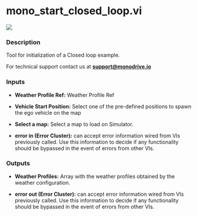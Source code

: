 # mono_start_closed_loop.vi

<p class="img_container">
<img class="lg_img" src="../mono_start_closed_loop.png"/>
</p>

### Description

Tool for initialization of a Closed loop example.

For technical support contact us at <b>support@monodrive.io</b> 

### Inputs

- **Weather Profile Ref:**  Weather Profile Ref 
 

- **Vehicle  Start Position:**  Select one of the pre-defined positions to spawn the ego
vehicle on the map
 

- **Select a map:**  Select a map to load on Simulator. 
 

- **error in (Error Cluster):** can accept error information wired from VIs previously called. Use this information to decide if any functionality should be bypassed in the event of errors from other VIs. 

### Outputs

- **Weather Profiles:**  Array with the weather profiles obtained by the weather
configuration.

- **error out (Error Cluster):** can accept error information wired from VIs previously called. Use this information to decide if any functionality should be bypassed in the event of errors from other VIs. 

<p>&nbsp;</p>
